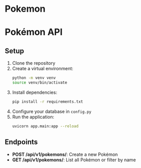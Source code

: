 # Pokemon
# Pokémon API

## Setup

1. Clone the repository
2. Create a virtual environment:
    ```bash
    python -m venv venv
    source venv/bin/activate
    ```
3. Install dependencies:
    ```bash
    pip install -r requirements.txt
    ```
4. Configure your database in `config.py`
5. Run the application:
    ```bash
    uvicorn app.main:app --reload
    ```

## Endpoints

- **POST /api/v1/pokemons/**: Create a new Pokémon
- **GET /api/v1/pokemons/**: List all Pokémon or filter by name
